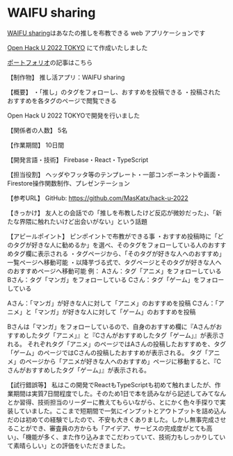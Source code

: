 # WAIFU sharing

[WAIFU sharing](https://waifu-sharing.web.app/)はあなたの推しを布教できる web アプリケーションです

[Open Hack U 2022 TOKYO](https://hacku.yahoo.co.jp/hacku2022tokyo/) にて作成いたしました

[ポートフォリオ](https://online-portfolio-57709.web.app/experiences/waifu-sharing.html)の記事はこちら


【制作物】
推し活アプリ：WAIFU sharing

【概要】
・「推し」のタグをフォローし、おすすめを投稿できる
・投稿されたおすすめを各タグのページで閲覧できる

Open Hack U 2022 TOKYOで開発を行いました

【関係者の人数】
5名

【作業期間】
10日間

【開発言語・技術】
Firebase・React・TypeScript

【担当役割】
ヘッダやフッタ等のテンプレート・一部コンポーネントや画面・Firestore操作関数制作、プレゼンテーション

【参考URL】
GitHub: https://github.com/MasKatx/hack-u-2022

【きっかけ】
友人との会話での「推しを布教したけど反応が微妙だった」、「新たな界隈に触れたいけど出会いがない」という話題

【アピールポイント】
ピンポイントで布教ができる事
・おすすめ投稿時に「どのタグが好きな人に勧めるか」を選べ、そのタグをフォローしている人のおすすめタグ欄に表示される
・タグページから、「そのタグが好きな人へのおすすめ」一覧ページへ移動可能
・以降芋づる式で、タグページとそのタグが好きな人へのおすすめページへ移動可能
例：
Aさん：タグ「アニメ」をフォローしている
Bさん：タグ「マンガ」をフォローしている
Cさん：タグ「ゲーム」をフォローしている

Aさん：「マンガ」が好きな人に対して「アニメ」のおすすめを投稿
Cさん：「アニメ」と「マンガ」が好きな人に対して「ゲーム」のおすすめを投稿

Bさんは「マンガ」をフォローしているので、自身のおすすめ欄に『Aさんがおすすめしたタグ「アニメ」』と『Cさんがおすすめしたタグ「ゲーム」』が表示される。
それぞれタグ「アニメ」のページではAさんの投稿したおすすめを、タグ「ゲーム」のページではCさんの投稿したおすすめが表示される。
タグ「アニメ」のページから「アニメが好きな人へのおすすめ」ページに移動すると、『Cさんがおすすめしたタグ「ゲーム」』が表示される。

【試行錯誤等】
私はこの開発でReactもTypeScriptも初めて触れましたが、作業期間は実質7日間程度でした。そのため1日で本を読みながら記述してみてなんとか習得、技術担当のリーダーに教えてもらいながら、とにかく色々手探りで実装していました。ここまで短期間で一気にインプットとアウトプットを詰め込んだのは初めての経験でしたので、不安も大きくありました。しかし無事完成させることができ、審査員の方からも「アイデア、サービスの完成度がとても高い」、「機能が多く、また作り込みまでこだわっていて、技術力もしっかりしていて素晴らしい」との評価をいただきました。
